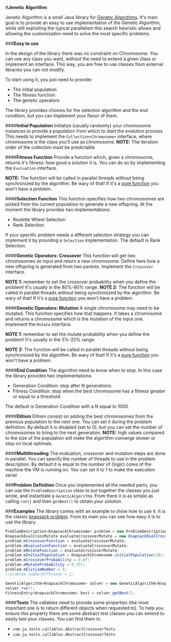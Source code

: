 #**Jenetic Algorithm**


Jenetic Algorithm is a small Java library for [Genetic Algorithms](https://en.wikipedia.org/wiki/Genetic_algorithm).
It's main goal is to provide an easy to use implementation of the Genetic Algorithm, while still exploiting the typical parallelism this search heuristic allows and allowing the customization need to solve the most specific problems.


###**Easy to use**

In the design of the library there was no constraint on Chromosome. You can use any class you want, without the need to extend a given class or implement an interface. This way, you are free to use classes from external libraries you can not modify.

To start using it, you just need to provide:

 - The initial population
 - The fitness function
 - The genetic operators

The library provides choices for the selection algorithm and the end condition, but you can implement your flavor of them. 

####**Initial Population**
Initialize (usually randomly) your chromosome instances to provide a population from which to start the evolution process. This needs to implement the  ```Collection<Chromosome>``` interface, where chromosome is the class you'll use as chromosome.
**NOTE:** The iteration order of the collection must be predictable

####**Fitness Function**
Provide a function which, given a chromosome, returns it's fitness: how good a solution it is. You can do so by implementing the ```Evaluation``` interface.

**NOTE:** The function will be called in parallel threads without being synchronized by the algorithm. Be wary of that! If it's a [pure function](http://www.sitepoint.com/functional-programming-pure-functions/) you won't have a problem.

####**Selection Function**
This function specifies how two chromosomes are picked from the current population to generate a new offspring. At the moment the library provides two implementations:

 - Roulette Wheel Selection
 - Rank Selection

If your specific problem needs a different selection strategy you can implement it by providing a ```Selection``` implementation.
The default is Rank Selection.

####**Genetic Operators: Crossover**
This function will get two chromosomes as input and return a new chromosome. Define here how a new offspring is generated from two parents. Implement the ```Crossover``` interface.

**NOTE 1:** remember to set the crossover probability when you define the problem! It's usually in the 80%-90% range.
**NOTE 2:** The function will be called in parallel threads without being synchronized by the algorithm. Be wary of that! If it's a [pure function](http://www.sitepoint.com/functional-programming-pure-functions/) you won't have a problem.

####**Genetic Operators: Mutation**
A single chromosome may need to be mutated. This function specifies how that happens. It takes a chromosome and returns a chromosome which is the mutation of the input one. Implement the ```Mutate``` interface.

**NOTE 1:** remember to set the mutate probability when you define the problem! It's usually in the 5%-20% range.

**NOTE 2:** The function will be called in parallel threads without being synchronized by the algorithm. Be wary of that! If it's a [pure function](http://www.sitepoint.com/functional-programming-pure-functions/) you won't have a problem.

####**End Condition**
The algorithm need to know when to stop. In this case the library provides two implementations:

- Generation Condition: stop after N generations.
- Fitness Condition: stop when the best chromosome has a fitness greater or equal to a threshold.

The default is Generation Condition with a N equal to 1000.

####**Elitism**
Elitism consist on adding the best chromosomes from the previous population to the next one. You can set it during the problem definition. By default it is disabled (set to 0), but you can set the number of chromosomes to bring to the next generation.
**NOTE:** high values compared to the size of the population will make the algorithm converge slower or stop on local optimals.

####**Multithreading**
The evaluation, crossover and mutation steps are done in parallel. You can specify the number of threads to use in the problem description. By default it is equal to the number of (logic) cores of the machine the VM is running on. You can set it to 1 to make the execution serial.


###**Problem Definition**
Once you implemented all the needed parts, you can use the ```ProblemDescription``` class to put together the classes you just wrote, and instantiate a ```GeneticAlgorithm```.
From there it is as simple as calling ```run()``` and then ```getBest()``` to obtain your solution.

###**Examples**
The library comes with an example to show how to use it. It is the classic [knapsack problem](https://en.wikipedia.org/wiki/Knapsack_problem).
From its main you can see how easy it is to use the library.

```java
ProblemDescription<KnapsackChromosome> problem = new ProblemDescription<KnapsackChromosome>();
KnapsackEvalCrossMutate evaluateCrossoverMutate = new KnapsackEvalCrossMutate();
problem.mCrossoverFunction = evaluateCrossoverMutate;
problem.mEvaluationFunction = evaluateCrossoverMutate;
problem.mMutateFunction = evaluateCrossoverMutate;
problem.mInitialPopulation = KnapsackChromosome.initialPopulation(20);
problem.mCrossoverProbability = 0.8f;
problem.mMutateProbability = 0.15f;
problem.mElitismNumber = 3;
//problem.numberOfThreads = 1;

GeneticAlgorithm<KnapsackChromosome> solver = new GeneticAlgorithm<KnapsackChromosome>(problem);
solver.run();
FitnessEntry<KnapsackChromosome> best = solver.getBest();
```

####**Tests**
The callables need to provide some properties (the most important one is to return different objects when requested to). To help you ensure this property there are some abstract test classes you can extend to easily test your classes.
You can find them in:

- ```com.ja.tests.callables.AbstractCrossoverTests```
- ```com.ja.tests.callables.AbstractCrossoverTests```
